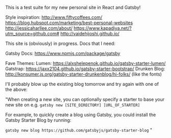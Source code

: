 This is a test suite for my new personal site in React and Gatsby!

Style inspiration: http://www.fiftycoffees.com/
https://blog.hubspot.com/marketing/best-personal-websites
http://jessicaharllee.com/about/
https://www.kapadiya.net/?utm_source=github.com#
http://vaidehijoshi.github.io/

This site is (obviously) in progress. Docs that I need:

Gatsby Docs: https://www.npmjs.com/package/gatsby

Fave Themes:
Lumen: https://alxshelepenok.github.io/gatsby-starter-lumen/
Gatstrap: https://jaxx2104.github.io/gatsby-starter-bootstrap/
Drunken Blog: http://konsumer.js.org/gatsby-starter-drunkenblog/hi-folks/ (like the fonts)

I'll probably blow up the existing blog tomorrow and try again with one of the above:

"When creating a new site, you can optionally specify a starter to base your new site on e.g. `gatsby new [SITE_DIRECTORY] [URL_OF_STARTER]`

For example, to quickly create a blog using Gatsby, you could install the Gatsby Starter Blog by running:

`gatsby new blog https://github.com/gatsbyjs/gatsby-starter-blog` "